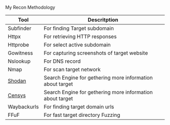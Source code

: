 My Recon Methodology 

| Tool | Descritption |
|--------|------|
| Subfinder | For finding Target subdomain |
| Httpx | For retrieving HTTP responses |
| Httprobe| For select active subdomain |
| Gowitness | For capturing screenshots of target website |
| Nslookup | For DNS record |
| Nmap | For scan target network |
| [Shodan](https://www.shodan.io/) | Search Engine for gethering more information about target |
| [Censys](https://search.censys.io/) | Search Engine for gethering more information about target |
| Waybackurls | For finding target domain urls |
| FFuF | For fast target directory Fuzzing |

